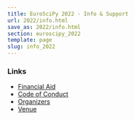 ```yaml
---
title: EuroSciPy 2022 - Info & Support
url: 2022/info.html
save_as: 2022/info.html
section: euroscipy_2022
template: page
slug: info_2022
---
```


### Links

- [Financial Aid](finaid.html)
- [Code of Conduct](code_of_conduct.html)
- [Organizers](about.html)
- [Venue](venue.html)
